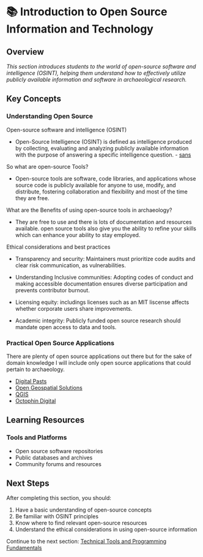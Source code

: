 # 📚 Introduction to Open Source Information and Technology

## Overview

*This section introduces students to the world of open-source software and intelligence (OSINT), helping them understand how to effectively utilize publicly available information and software in archaeological research.*

## Key Concepts

### Understanding Open Source

Open-source software and intelligence (OSINT)

- Open-Source Intelligence (OSINT) is defined as intelligence produced by collecting, evaluating and analyzing publicly available information with the purpose of answering a specific intelligence question. - [sans](https://www.sans.org/)

So what are open-source Tools?

- Open-source tools are software, code libraries, and applications whose source code is publicly available for anyone to use, modify, and distribute, fostering collaboration and flexibility and most of the time they are free.

What are the Benefits of using open-source tools in archaeology?

 - They are free to use and there is lots of documentation and resources available. open source tools also give 
  you the ability to refine your skills which can enhance your ability to stay employed.

Ethical considerations and best practices

- Transparency and security: Maintainers must prioritize code audits and clear risk communication, as vulnerabilities.

- Understanding Inclusive communities: Adopting codes of conduct and making accessible documentation ensures diverse participation and prevents contributor burnout.

- Licensing equity: includings licenses such as an MIT liscense affects whether corporate users share improvements.

- Academic integrity: Publicly funded open source research should mandate open access to data and tools.


### Practical Open Source Applications

There are plenty of open source applications out there but for the sake of domain knowledge I will include only open source applications that could pertain to archaeology.

- [Digital Pasts](https://digitalpasts.github.io)
- [Open Geospatial Solutions](https://opengeos.org/)
- [QGIS](https://qgis.org/)
- [Octophin Digital](https://octophindigital.com)

## Learning Resources

### Tools and Platforms
- Open source software repositories
- Public databases and archives
- Community forums and resources

## Next Steps

After completing this section, you should:

1. Have a basic understanding of open-source concepts
2. Be familiar with OSINT principles
3. Know where to find relevant open-source resources
4. Understand the ethical considerations in using open-source information

Continue to the next section: [Technical Tools and Programming Fundamentals](../students/technical-tools.md) 